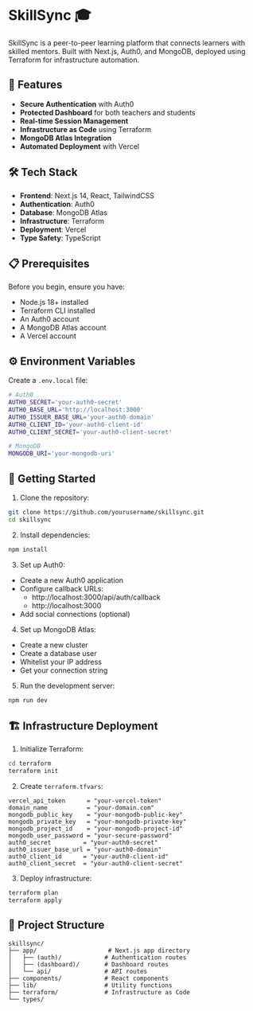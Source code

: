 # SkillSync 🎓

SkillSync is a peer-to-peer learning platform that connects learners with skilled mentors. Built with Next.js, Auth0, and MongoDB, deployed using Terraform for infrastructure automation.

## 🚀 Features

- **Secure Authentication** with Auth0
- **Protected Dashboard** for both teachers and students
- **Real-time Session Management**
- **Infrastructure as Code** using Terraform
- **MongoDB Atlas Integration**
- **Automated Deployment** with Vercel

## 🛠️ Tech Stack

- **Frontend**: Next.js 14, React, TailwindCSS
- **Authentication**: Auth0
- **Database**: MongoDB Atlas
- **Infrastructure**: Terraform
- **Deployment**: Vercel
- **Type Safety**: TypeScript

## 📋 Prerequisites

Before you begin, ensure you have:

- Node.js 18+ installed
- Terraform CLI installed
- An Auth0 account
- A MongoDB Atlas account
- A Vercel account

## ⚙️ Environment Variables

Create a `.env.local` file:

```bash
# Auth0
AUTH0_SECRET='your-auth0-secret'
AUTH0_BASE_URL='http://localhost:3000'
AUTH0_ISSUER_BASE_URL='your-auth0-domain'
AUTH0_CLIENT_ID='your-auth0-client-id'
AUTH0_CLIENT_SECRET='your-auth0-client-secret'

# MongoDB
MONGODB_URI='your-mongodb-uri'
```

## 🚀 Getting Started

1. Clone the repository:
```bash
git clone https://github.com/yourusername/skillsync.git
cd skillsync
```

2. Install dependencies:
```bash
npm install
```

3. Set up Auth0:
- Create a new Auth0 application
- Configure callback URLs:
  - http://localhost:3000/api/auth/callback
  - http://localhost:3000
- Add social connections (optional)

4. Set up MongoDB Atlas:
- Create a new cluster
- Create a database user
- Whitelist your IP address
- Get your connection string

5. Run the development server:
```bash
npm run dev
```

## 🏗️ Infrastructure Deployment

1. Initialize Terraform:
```bash
cd terraform
terraform init
```

2. Create `terraform.tfvars`:
```hcl
vercel_api_token      = "your-vercel-token"
domain_name           = "your-domain.com"
mongodb_public_key    = "your-mongodb-public-key"
mongodb_private_key   = "your-mongodb-private-key"
mongodb_project_id    = "your-mongodb-project-id"
mongodb_user_password = "your-secure-password"
auth0_secret         = "your-auth0-secret"
auth0_issuer_base_url = "your-auth0-domain"
auth0_client_id      = "your-auth0-client-id"
auth0_client_secret  = "your-auth0-client-secret"
```

3. Deploy infrastructure:
```bash
terraform plan
terraform apply
```

## 📁 Project Structure

```
skillsync/
├── app/                    # Next.js app directory
│   ├── (auth)/            # Authentication routes
│   ├── (dashboard)/       # Dashboard routes
│   └── api/               # API routes
├── components/            # React components
├── lib/                   # Utility functions
├── terraform/             # Infrastructure as Code
└── types/
